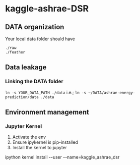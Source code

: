 # kaggle-ashrae-DSR

## DATA organization

Your local data folder should have
```
./raw
./feather
```

## Data leakage



### Linking the DATA folder

`ln -s YOUR_DATA_PATH ./data`
i.e.;
`ln -s ~/DATA/ashrae-energy-prediction/data ./data`

## Environment management

### Jupyter Kernel
1. Activate the env
1. Ensure ipykernel is pip-installed
1. Install the kernel to jupyter

ipython kernel install --user --name=kaggle_ashrae_dsr
